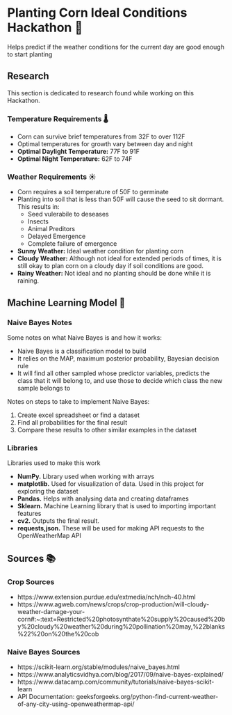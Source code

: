 # Planting Corn Ideal Conditions Hackathon 🌽
Helps predict if the weather conditions for the current day are good enough to start planting

## Research
This section is dedicated to research found while working on this Hackathon.

### Temperature Requirements 🌡️
<ul>
  <li>Corn can survive brief temperatures from 32F to over 112F</li>
  <li>Optimal temperatures for growth vary between day and night</li>
  <li><strong>Optimal Daylight Temperature:</strong> 77F to 91F</li>
  <li><strong>Optimal Night Temperature:</strong> 62F to 74F
</ul>

### Weather Requirements ☀️
<ul>
  <li>Corn requires a soil temperature of 50F to germinate</li>
  <li>Planting into soil that is less than 50F will cause the seed to sit dormant. This results in:<ul>
    <li>Seed vulerabile to deseases</li>
    <li>Insects</li>
    <li>Animal Preditors</li>
    <li>Delayed Emergence</li>
    <li>Complete failure of emergence</li>
    </ul></li>
  <li><strong>Sunny Weather:</strong> Ideal weather condition for planting corn</li>
  <li><strong>Cloudy Weather:</strong> Although not ideal for extended periods of times, it is still okay to plan corn on a cloudy day if soil conditions are good.</li>
  <li><strong>Rainy Weather:</strong> Not ideal and no planting should be done while it is raining.</li>
</ul>

## Machine Learning Model 🚀

### Naive Bayes Notes
Some notes on what Naive Bayes is and how it works:
<ul>
  <li>Naive Bayes is a classification model to build</li>
  <li>It relies on the MAP, maximum posterior probability, Bayesian decision rule</li>
  <li> It will find all other sampled whose predictor variables, predicts the class that it will belong to, and use those to decide which class the new sample belongs   to</li>
</ul>

Notes on steps to take to implement Naive Bayes:
<ol>
  <li>Create excel spreadsheet or find a dataset</li>
  <li>Find all probabilities for the final result</li>
  <li>Compare these results to other similar examples in the dataset</li>
</ol>

### Libraries
Libraries used to make this work

<ul>
  <li><strong>NumPy.</strong> Library used when working with arrays</li>
  <li><strong>matplotlib.</strong> Used for visualization of data. Used in this project for exploring the dataset</li>
  <li><strong>Pandas.</strong> Helps with analysing data and creating dataframes</li>
  <li><strong>Sklearn.</strong> Machine Learning library that is used to importing important features</li>
  <li><strong>cv2.</strong> Outputs the final result.</li>
  <li><strong>requests,json.</strong> These will be used for making API requests to the OpenWeatherMap API</li>
</ul>

## Sources 📚

### Crop Sources
<ul>
  <li>https://www.extension.purdue.edu/extmedia/nch/nch-40.html</li>
  <li>https://www.agweb.com/news/crops/crop-production/will-cloudy-weather-damage-your-corn#:~:text=Restricted%20photosynthate%20supply%20caused%20by%20cloudy%20weather%20during%20pollination%20may,%22blanks%22%20on%20the%20cob</li>
</ul>

### Naive Bayes Sources
<ul>
  <li>https://scikit-learn.org/stable/modules/naive_bayes.html</li>
  <li>https://www.analyticsvidhya.com/blog/2017/09/naive-bayes-explained/</li>
  <li>https://www.datacamp.com/community/tutorials/naive-bayes-scikit-learn</li>
  <li>API Documentation: geeksforgeeks.org/python-find-current-weather-of-any-city-using-openweathermap-api/
</ul>
